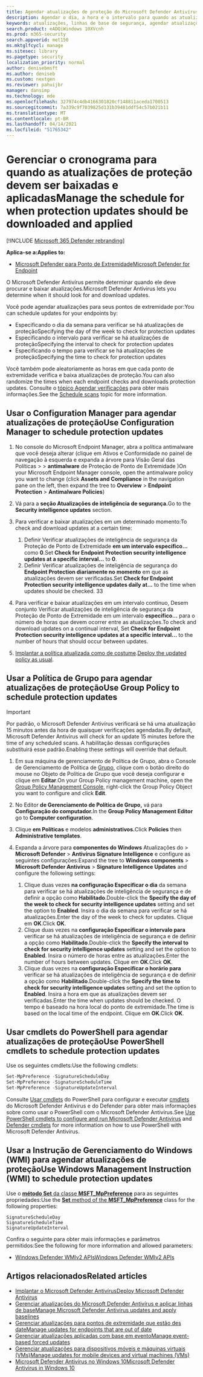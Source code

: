 ```yaml
---
title: Agendar atualizações de proteção do Microsoft Defender Antivírus
description: Agendar o dia, a hora e o intervalo para quando as atualizações de proteção devem ser baixadas
keywords: atualizações, linhas de base de segurança, agendar atualizações
search.product: eADQiWindows 10XVcnh
ms.prod: m365-security
search.appverid: met150
ms.mktglfcycl: manage
ms.sitesec: library
ms.pagetype: security
localization_priority: normal
author: denisebmsft
ms.author: deniseb
ms.custom: nextgen
ms.reviewer: pahuijbr
manager: dansimp
ms.technology: mde
ms.openlocfilehash: 327974c4db4166301820cf148811aceda1700513
ms.sourcegitcommit: 7a339c9f7039825d131b39481ddf54c57b021b11
ms.translationtype: MT
ms.contentlocale: pt-BR
ms.lasthandoff: 04/14/2021
ms.locfileid: "51765342"
---
```

# <a name="manage-the-schedule-for-when-protection-updates-should-be-downloaded-and-applied"></a><span data-ttu-id="0c999-104">Gerenciar o cronograma para quando as atualizações de proteção devem ser baixadas e aplicadas</span><span class="sxs-lookup"><span data-stu-id="0c999-104">Manage the schedule for when protection updates should be downloaded and applied</span></span>

[!INCLUDE [Microsoft 365 Defender rebranding](../../includes/microsoft-defender.md)]


<span data-ttu-id="0c999-105">**Aplica-se a:**</span><span class="sxs-lookup"><span data-stu-id="0c999-105">**Applies to:**</span></span>

- [<span data-ttu-id="0c999-106">Microsoft Defender para Ponto de Extremidade</span><span class="sxs-lookup"><span data-stu-id="0c999-106">Microsoft Defender for Endpoint</span></span>](/microsoft-365/security/defender-endpoint/)

<span data-ttu-id="0c999-107">O Microsoft Defender Antivírus permite determinar quando ele deve procurar e baixar atualizações.</span><span class="sxs-lookup"><span data-stu-id="0c999-107">Microsoft Defender Antivirus lets you determine when it should look for and download updates.</span></span>

<span data-ttu-id="0c999-108">Você pode agendar atualizações para seus pontos de extremidade por:</span><span class="sxs-lookup"><span data-stu-id="0c999-108">You can schedule updates for your endpoints by:</span></span> 

- <span data-ttu-id="0c999-109">Especificando o dia da semana para verificar se há atualizações de proteção</span><span class="sxs-lookup"><span data-stu-id="0c999-109">Specifying the day of the week to check for protection updates</span></span> 
- <span data-ttu-id="0c999-110">Especificando o intervalo para verificar se há atualizações de proteção</span><span class="sxs-lookup"><span data-stu-id="0c999-110">Specifying the interval to check for protection updates</span></span>
- <span data-ttu-id="0c999-111">Especificando o tempo para verificar se há atualizações de proteção</span><span class="sxs-lookup"><span data-stu-id="0c999-111">Specifying the time to check for protection updates</span></span>

<span data-ttu-id="0c999-112">Você também pode aleatoriamente as horas em que cada ponto de extremidade verifica e baixa atualizações de proteção.</span><span class="sxs-lookup"><span data-stu-id="0c999-112">You can also randomize the times when each endpoint checks and downloads protection updates.</span></span> <span data-ttu-id="0c999-113">Consulte o [tópico Agendar verificações](scheduled-catch-up-scans-microsoft-defender-antivirus.md) para obter mais informações.</span><span class="sxs-lookup"><span data-stu-id="0c999-113">See the [Schedule scans](scheduled-catch-up-scans-microsoft-defender-antivirus.md) topic for more information.</span></span>

## <a name="use-configuration-manager-to-schedule-protection-updates"></a><span data-ttu-id="0c999-114">Usar o Configuration Manager para agendar atualizações de proteção</span><span class="sxs-lookup"><span data-stu-id="0c999-114">Use Configuration Manager to schedule protection updates</span></span>

1.  <span data-ttu-id="0c999-115">No console do Microsoft Endpoint Manager, abra a política  antimalware que você deseja alterar (clique em Ativos e Conformidade no painel de navegação à esquerda e expanda a árvore para Visão Geral das Políticas  >    >  **antimalware** de Proteção de Ponto de Extremidade )</span><span class="sxs-lookup"><span data-stu-id="0c999-115">On your Microsoft Endpoint Manager console, open the antimalware policy you want to change (click **Assets and Compliance** in the navigation pane on the left, then expand the tree to **Overview** > **Endpoint Protection** > **Antimalware Policies**)</span></span>

2.  <span data-ttu-id="0c999-116">Vá para a **seção Atualizações de inteligência de segurança.**</span><span class="sxs-lookup"><span data-stu-id="0c999-116">Go to the **Security intelligence updates** section.</span></span>

3. <span data-ttu-id="0c999-117">Para verificar e baixar atualizações em um determinado momento:</span><span class="sxs-lookup"><span data-stu-id="0c999-117">To check and download updates at a certain time:</span></span>
      1. <span data-ttu-id="0c999-118">Definir Verificar atualizações de inteligência de segurança da Proteção de Ponto de Extremidade **em um intervalo específico...** como **0**.</span><span class="sxs-lookup"><span data-stu-id="0c999-118">Set **Check for Endpoint Protection security intelligence updates at a specific interval...** to **0**.</span></span>
      2. <span data-ttu-id="0c999-119">Definir Verificar atualizações de inteligência de segurança do **Endpoint Protection diariamente no momento** em que as atualizações devem ser verificadas.</span><span class="sxs-lookup"><span data-stu-id="0c999-119">Set **Check for Endpoint Protection security intelligence updates daily at...** to the time when updates should be checked.</span></span>
      <span data-ttu-id="0c999-120">3</span><span class="sxs-lookup"><span data-stu-id="0c999-120">3</span></span>
4. <span data-ttu-id="0c999-121">Para verificar e baixar atualizações em um intervalo contínuo, Desem conjunto Verificar atualizações de inteligência de segurança da Proteção de Ponto de Extremidade em um intervalo **específico...** para o número de horas que devem ocorrer entre as atualizações.</span><span class="sxs-lookup"><span data-stu-id="0c999-121">To check and download updates on a continual interval, Set **Check for Endpoint Protection security intelligence updates at a specific interval...** to the number of hours that should occur between updates.</span></span>

5.  <span data-ttu-id="0c999-122">[Implantar a política atualizada como de costume](/sccm/protect/deploy-use/endpoint-antimalware-policies#deploy-an-antimalware-policy-to-client-computers).</span><span class="sxs-lookup"><span data-stu-id="0c999-122">[Deploy the updated policy as usual](/sccm/protect/deploy-use/endpoint-antimalware-policies#deploy-an-antimalware-policy-to-client-computers).</span></span>

## <a name="use-group-policy-to-schedule-protection-updates"></a><span data-ttu-id="0c999-123">Usar a Política de Grupo para agendar atualizações de proteção</span><span class="sxs-lookup"><span data-stu-id="0c999-123">Use Group Policy to schedule protection updates</span></span>

> [!IMPORTANT]
> <span data-ttu-id="0c999-124">Por padrão, o Microsoft Defender Antivírus verificará se há uma atualização 15 minutos antes da hora de quaisquer verificações agendadas.</span><span class="sxs-lookup"><span data-stu-id="0c999-124">By default, Microsoft Defender Antivirus will check for an update 15 minutes before the time of any scheduled scans.</span></span> <span data-ttu-id="0c999-125">A habilitação dessas configurações substituirá esse padrão.</span><span class="sxs-lookup"><span data-stu-id="0c999-125">Enabling these settings will override that default.</span></span>

1.  <span data-ttu-id="0c999-126">Em sua máquina de gerenciamento de Política de Grupo, abra o Console de Gerenciamento de Política de [Grupo](/previous-versions/windows/it-pro/windows-server-2008-R2-and-2008/cc731212(v=ws.11)), clique com o botão direito do mouse no Objeto de Política de Grupo que você deseja configurar e clique em **Editar**.</span><span class="sxs-lookup"><span data-stu-id="0c999-126">On your Group Policy management machine, open the [Group Policy Management Console](/previous-versions/windows/it-pro/windows-server-2008-R2-and-2008/cc731212(v=ws.11)), right-click the Group Policy Object you want to configure and click **Edit**.</span></span>

3.  <span data-ttu-id="0c999-127">No Editor **de Gerenciamento de Política de Grupo,** vá para **Configuração do computador.**</span><span class="sxs-lookup"><span data-stu-id="0c999-127">In the **Group Policy Management Editor** go to **Computer configuration**.</span></span>

4.  <span data-ttu-id="0c999-128">Clique **em Políticas** e modelos **administrativos.**</span><span class="sxs-lookup"><span data-stu-id="0c999-128">Click **Policies** then **Administrative templates**.</span></span>

5.  <span data-ttu-id="0c999-129">Expanda a árvore para **componentes do Windows** Atualizações do  >  **Microsoft Defender**  >  **Antivírus Signature Intelligence** e configure as seguintes configurações:</span><span class="sxs-lookup"><span data-stu-id="0c999-129">Expand the tree to **Windows components** > **Microsoft Defender Antivirus** > **Signature Intelligence Updates** and configure the following settings:</span></span>

    1. <span data-ttu-id="0c999-130">Clique duas vezes **na configuração Especificar o dia** da semana para verificar se há atualizações de inteligência de segurança e de definir a opção como **Habilitado**.</span><span class="sxs-lookup"><span data-stu-id="0c999-130">Double-click the **Specify the day of the week to check for security intelligence updates** setting and set the option to **Enabled**.</span></span> <span data-ttu-id="0c999-131">Insira o dia da semana para verificar se há atualizações.</span><span class="sxs-lookup"><span data-stu-id="0c999-131">Enter the day of the week to check for updates.</span></span> <span data-ttu-id="0c999-132">Clique em **OK**.</span><span class="sxs-lookup"><span data-stu-id="0c999-132">Click **OK**.</span></span>
    2. <span data-ttu-id="0c999-133">Clique duas vezes na **configuração Especificar o intervalo para** verificar se há atualizações de inteligência de segurança e de definir a opção como **Habilitado**.</span><span class="sxs-lookup"><span data-stu-id="0c999-133">Double-click the **Specify the interval to check for security intelligence updates** setting and set the option to **Enabled**.</span></span> <span data-ttu-id="0c999-134">Insira o número de horas entre as atualizações.</span><span class="sxs-lookup"><span data-stu-id="0c999-134">Enter the number of hours between updates.</span></span> <span data-ttu-id="0c999-135">Clique em **OK**.</span><span class="sxs-lookup"><span data-stu-id="0c999-135">Click **OK**.</span></span>
    3. <span data-ttu-id="0c999-136">Clique duas vezes na **configuração Especificar o horário para** verificar se há atualizações de inteligência de segurança e de definir a opção como **Habilitado**.</span><span class="sxs-lookup"><span data-stu-id="0c999-136">Double-click the **Specify the time to check for security intelligence updates** setting and set the option to **Enabled**.</span></span> <span data-ttu-id="0c999-137">Insira a hora em que as atualizações devem ser verificadas.</span><span class="sxs-lookup"><span data-stu-id="0c999-137">Enter the time when updates should be checked.</span></span> <span data-ttu-id="0c999-138">O tempo é baseado na hora local do ponto de extremidade.</span><span class="sxs-lookup"><span data-stu-id="0c999-138">The time is based on the local time of the endpoint.</span></span> <span data-ttu-id="0c999-139">Clique em **OK**.</span><span class="sxs-lookup"><span data-stu-id="0c999-139">Click **OK**.</span></span>


## <a name="use-powershell-cmdlets-to-schedule-protection-updates"></a><span data-ttu-id="0c999-140">Usar cmdlets do PowerShell para agendar atualizações de proteção</span><span class="sxs-lookup"><span data-stu-id="0c999-140">Use PowerShell cmdlets to schedule protection updates</span></span>

<span data-ttu-id="0c999-141">Use os seguintes cmdlets:</span><span class="sxs-lookup"><span data-stu-id="0c999-141">Use the following cmdlets:</span></span>

```PowerShell
Set-MpPreference -SignatureScheduleDay
Set-MpPreference -SignatureScheduleTime
Set-MpPreference -SignatureUpdateInterval
```

<span data-ttu-id="0c999-142">Consulte [Usar cmdlets](use-powershell-cmdlets-microsoft-defender-antivirus.md)  do PowerShell para configurar e executar [cmdlets](/powershell/module/defender/) do Microsoft Defender Antivírus e do Defender para obter mais informações sobre como usar o PowerShell com o Microsoft Defender Antivírus.</span><span class="sxs-lookup"><span data-stu-id="0c999-142">See [Use PowerShell cmdlets to configure and run Microsoft Defender Antivirus](use-powershell-cmdlets-microsoft-defender-antivirus.md)  and [Defender cmdlets](/powershell/module/defender/) for more information on how to use PowerShell with Microsoft Defender Antivirus.</span></span>

## <a name="use-windows-management-instruction-wmi-to-schedule-protection-updates"></a><span data-ttu-id="0c999-143">Usar a Instrução de Gerenciamento do Windows (WMI) para agendar atualizações de proteção</span><span class="sxs-lookup"><span data-stu-id="0c999-143">Use Windows Management Instruction (WMI) to schedule protection updates</span></span>

<span data-ttu-id="0c999-144">Use o [ **método Set** da classe **MSFT_MpPreference**](/previous-versions/windows/desktop/legacy/dn455323(v=vs.85)) para as seguintes propriedades:</span><span class="sxs-lookup"><span data-stu-id="0c999-144">Use the [**Set** method of the **MSFT_MpPreference**](/previous-versions/windows/desktop/legacy/dn455323(v=vs.85)) class for the following properties:</span></span>

```WMI
SignatureScheduleDay
SignatureScheduleTime
SignatureUpdateInterval
```

<span data-ttu-id="0c999-145">Confira o seguinte para obter mais informações e parâmetros permitidos:</span><span class="sxs-lookup"><span data-stu-id="0c999-145">See the following for more information and allowed parameters:</span></span>
- [<span data-ttu-id="0c999-146">Windows Defender WMIv2 APIs</span><span class="sxs-lookup"><span data-stu-id="0c999-146">Windows Defender WMIv2 APIs</span></span>](/previous-versions/windows/desktop/defender/windows-defender-wmiv2-apis-portal)


## <a name="related-articles"></a><span data-ttu-id="0c999-147">Artigos relacionados</span><span class="sxs-lookup"><span data-stu-id="0c999-147">Related articles</span></span>

- [<span data-ttu-id="0c999-148">Implantar o Microsoft Defender Antivírus</span><span class="sxs-lookup"><span data-stu-id="0c999-148">Deploy Microsoft Defender Antivirus</span></span>](deploy-manage-report-microsoft-defender-antivirus.md)
- [<span data-ttu-id="0c999-149">Gerenciar atualizações do Microsoft Defender Antivírus e aplicar linhas de base</span><span class="sxs-lookup"><span data-stu-id="0c999-149">Manage Microsoft Defender Antivirus updates and apply baselines</span></span>](manage-updates-baselines-microsoft-defender-antivirus.md)
- [<span data-ttu-id="0c999-150">Gerenciar atualizações para pontos de extremidade que estão des date</span><span class="sxs-lookup"><span data-stu-id="0c999-150">Manage updates for endpoints that are out of date</span></span>](manage-outdated-endpoints-microsoft-defender-antivirus.md)
- [<span data-ttu-id="0c999-151">Gerenciar atualizações aplicadas com base em evento</span><span class="sxs-lookup"><span data-stu-id="0c999-151">Manage event-based forced updates</span></span>](manage-event-based-updates-microsoft-defender-antivirus.md)
- [<span data-ttu-id="0c999-152">Gerenciar atualizações para dispositivos móveis e máquinas virtuais (VMs)</span><span class="sxs-lookup"><span data-stu-id="0c999-152">Manage updates for mobile devices and virtual machines (VMs)</span></span>](manage-updates-mobile-devices-vms-microsoft-defender-antivirus.md)
- [<span data-ttu-id="0c999-153">Microsoft Defender Antivírus no Windows 10</span><span class="sxs-lookup"><span data-stu-id="0c999-153">Microsoft Defender Antivirus in Windows 10</span></span>](microsoft-defender-antivirus-in-windows-10.md)